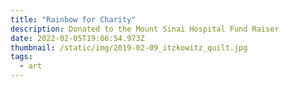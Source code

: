 ```yaml
---
title: "Rainbow for Charity"
description: Donated to the Mount Sinai Hospital Fund Raiser
date: 2022-02-05T19:06:54.973Z
thumbnail: /static/img/2019-02-09_itzkowitz_quilt.jpg
tags:
  - art
---
```

